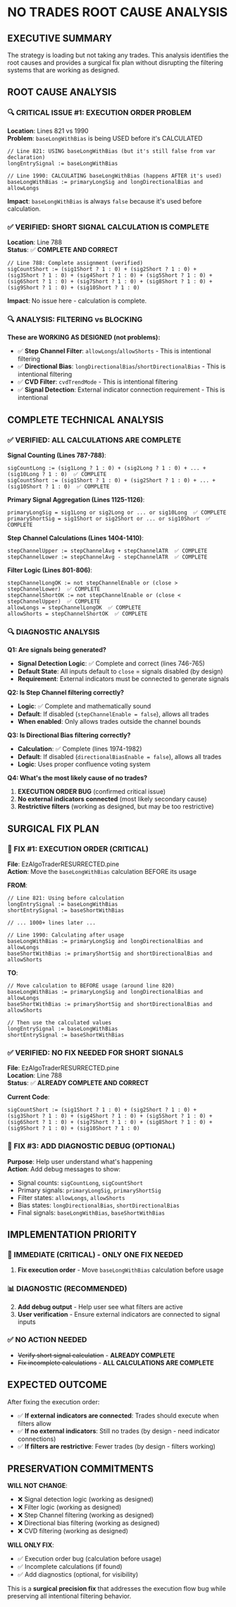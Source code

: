 # NO TRADES ROOT CAUSE ANALYSIS

## EXECUTIVE SUMMARY
The strategy is loading but not taking any trades. This analysis identifies the root causes and provides a surgical fix plan without disrupting the filtering systems that are working as designed.

## ROOT CAUSE ANALYSIS

### 🔍 CRITICAL ISSUE #1: EXECUTION ORDER PROBLEM
**Location**: Lines 821 vs 1990  
**Problem**: `baseLongWithBias` is being USED before it's CALCULATED

```pine
// Line 821: USING baseLongWithBias (but it's still false from var declaration)
longEntrySignal := baseLongWithBias

// Line 1990: CALCULATING baseLongWithBias (happens AFTER it's used)
baseLongWithBias := primaryLongSig and longDirectionalBias and allowLongs
```

**Impact**: `baseLongWithBias` is always `false` because it's used before calculation.

### ✅ VERIFIED: SHORT SIGNAL CALCULATION IS COMPLETE
**Location**: Line 788  
**Status**: ✅ **COMPLETE AND CORRECT**

```pine
// Line 788: Complete assignment (verified)
sigCountShort := (sig1Short ? 1 : 0) + (sig2Short ? 1 : 0) + (sig3Short ? 1 : 0) + (sig4Short ? 1 : 0) + (sig5Short ? 1 : 0) + (sig6Short ? 1 : 0) + (sig7Short ? 1 : 0) + (sig8Short ? 1 : 0) + (sig9Short ? 1 : 0) + (sig10Short ? 1 : 0)
```

**Impact**: No issue here - calculation is complete.

### 🔍 ANALYSIS: FILTERING vs BLOCKING
**These are WORKING AS DESIGNED (not problems):**
- ✅ **Step Channel Filter**: `allowLongs`/`allowShorts` - This is intentional filtering
- ✅ **Directional Bias**: `longDirectionalBias`/`shortDirectionalBias` - This is intentional filtering  
- ✅ **CVD Filter**: `cvdTrendMode` - This is intentional filtering
- ✅ **Signal Detection**: External indicator connection requirement - This is intentional

## COMPLETE TECHNICAL ANALYSIS

### ✅ VERIFIED: ALL CALCULATIONS ARE COMPLETE

**Signal Counting (Lines 787-788)**:
```pine
sigCountLong := (sig1Long ? 1 : 0) + (sig2Long ? 1 : 0) + ... + (sig10Long ? 1 : 0)  ✅ COMPLETE
sigCountShort := (sig1Short ? 1 : 0) + (sig2Short ? 1 : 0) + ... + (sig10Short ? 1 : 0)  ✅ COMPLETE
```

**Primary Signal Aggregation (Lines 1125-1126)**:
```pine
primaryLongSig = sig1Long or sig2Long or ... or sig10Long  ✅ COMPLETE
primaryShortSig = sig1Short or sig2Short or ... or sig10Short  ✅ COMPLETE
```

**Step Channel Calculations (Lines 1404-1410)**:
```pine
stepChannelUpper := stepChannelAvg + stepChannelATR  ✅ COMPLETE
stepChannelLower := stepChannelAvg - stepChannelATR  ✅ COMPLETE
```

**Filter Logic (Lines 801-806)**:
```pine
stepChannelLongOK := not stepChannelEnable or (close > stepChannelLower)  ✅ COMPLETE
stepChannelShortOK := not stepChannelEnable or (close < stepChannelUpper)  ✅ COMPLETE
allowLongs = stepChannelLongOK  ✅ COMPLETE
allowShorts = stepChannelShortOK  ✅ COMPLETE
```

### 🔍 DIAGNOSTIC ANALYSIS

**Q1: Are signals being generated?**
- **Signal Detection Logic**: ✅ Complete and correct (lines 746-765)
- **Default State**: All inputs default to `close` = signals disabled (by design)
- **Requirement**: External indicators must be connected to generate signals

**Q2: Is Step Channel filtering correctly?**
- **Logic**: ✅ Complete and mathematically sound
- **Default**: If disabled (`stepChannelEnable = false`), allows all trades
- **When enabled**: Only allows trades outside the channel bounds

**Q3: Is Directional Bias filtering correctly?**
- **Calculation**: ✅ Complete (lines 1974-1982)
- **Default**: If disabled (`directionalBiasEnable = false`), allows all trades
- **Logic**: Uses proper confluence voting system

**Q4: What's the most likely cause of no trades?**
1. **EXECUTION ORDER BUG** (confirmed critical issue)
2. **No external indicators connected** (most likely secondary cause)
3. **Restrictive filters** (working as designed, but may be too restrictive)

## SURGICAL FIX PLAN

### 🎯 FIX #1: EXECUTION ORDER (CRITICAL)
**File**: EzAlgoTraderRESURRECTED.pine  
**Action**: Move the `baseLongWithBias` calculation BEFORE its usage

**FROM**:
```pine
// Line 821: Using before calculation
longEntrySignal := baseLongWithBias
shortEntrySignal := baseShortWithBias

// ... 1000+ lines later ...

// Line 1990: Calculating after usage  
baseLongWithBias := primaryLongSig and longDirectionalBias and allowLongs
baseShortWithBias := primaryShortSig and shortDirectionalBias and allowShorts
```

**TO**:
```pine
// Move calculation to BEFORE usage (around line 820)
baseLongWithBias := primaryLongSig and longDirectionalBias and allowLongs
baseShortWithBias := primaryShortSig and shortDirectionalBias and allowShorts

// Then use the calculated values
longEntrySignal := baseLongWithBias
shortEntrySignal := baseShortWithBias
```

### ✅ VERIFIED: NO FIX NEEDED FOR SHORT SIGNALS
**File**: EzAlgoTraderRESURRECTED.pine  
**Location**: Line 788  
**Status**: ✅ **ALREADY COMPLETE AND CORRECT**

**Current Code**:
```pine
sigCountShort := (sig1Short ? 1 : 0) + (sig2Short ? 1 : 0) + (sig3Short ? 1 : 0) + (sig4Short ? 1 : 0) + (sig5Short ? 1 : 0) + (sig6Short ? 1 : 0) + (sig7Short ? 1 : 0) + (sig8Short ? 1 : 0) + (sig9Short ? 1 : 0) + (sig10Short ? 1 : 0)
```

### 🎯 FIX #3: ADD DIAGNOSTIC DEBUG (OPTIONAL)
**Purpose**: Help user understand what's happening  
**Action**: Add debug messages to show:
- Signal counts: `sigCountLong`, `sigCountShort`
- Primary signals: `primaryLongSig`, `primaryShortSig`  
- Filter states: `allowLongs`, `allowShorts`
- Bias states: `longDirectionalBias`, `shortDirectionalBias`
- Final signals: `baseLongWithBias`, `baseShortWithBias`

## IMPLEMENTATION PRIORITY

### 🚨 IMMEDIATE (CRITICAL) - ONLY ONE FIX NEEDED
1. **Fix execution order** - Move `baseLongWithBias` calculation before usage

### 📊 DIAGNOSTIC (RECOMMENDED)
2. **Add debug output** - Help user see what filters are active
3. **User verification** - Ensure external indicators are connected to signal inputs

### ✅ NO ACTION NEEDED
- ~~Verify short signal calculation~~ - **ALREADY COMPLETE**
- ~~Fix incomplete calculations~~ - **ALL CALCULATIONS ARE COMPLETE**

## EXPECTED OUTCOME

After fixing the execution order:
- ✅ **If external indicators are connected**: Trades should execute when filters allow
- ✅ **If no external indicators**: Still no trades (by design - need indicator connections)
- ✅ **If filters are restrictive**: Fewer trades (by design - filters working)

## PRESERVATION COMMITMENTS

**WILL NOT CHANGE**:
- ❌ Signal detection logic (working as designed)
- ❌ Filter logic (working as designed)  
- ❌ Step Channel filtering (working as designed)
- ❌ Directional bias filtering (working as designed)
- ❌ CVD filtering (working as designed)

**WILL ONLY FIX**:
- ✅ Execution order bug (calculation before usage)
- ✅ Incomplete calculations (if found)
- ✅ Add diagnostics (optional, for visibility)

This is a **surgical precision fix** that addresses the execution flow bug while preserving all intentional filtering behavior.